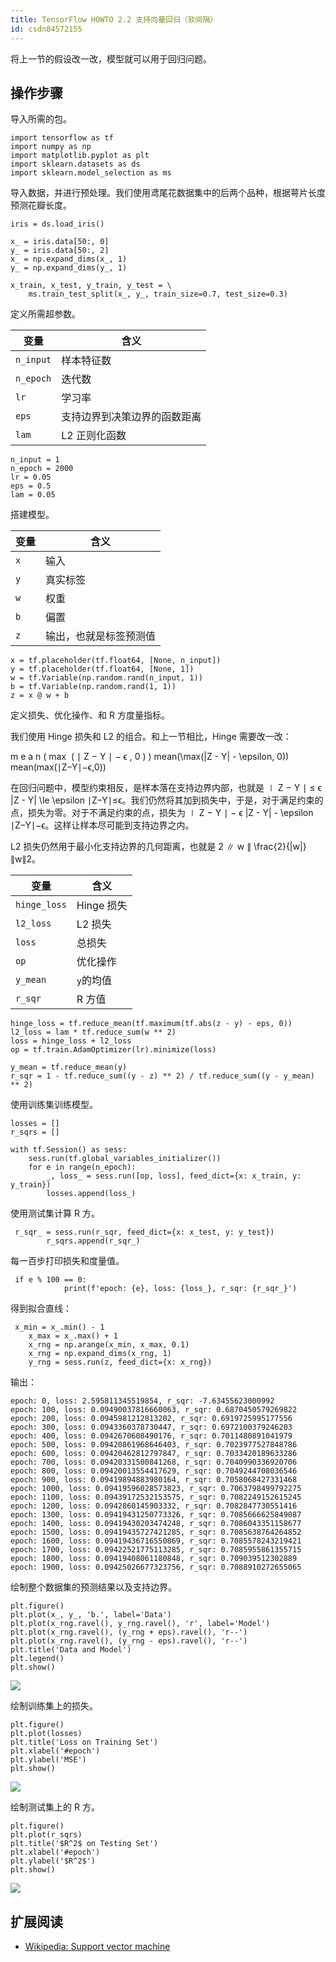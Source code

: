 ```yaml
---
title: TensorFlow HOWTO 2.2 支持向量回归（软间隔）
id: csdn84572155
---
```


将上一节的假设改一改，模型就可以用于回归问题。

## 操作步骤

导入所需的包。

```
import tensorflow as tf
import numpy as np
import matplotlib.pyplot as plt
import sklearn.datasets as ds
import sklearn.model_selection as ms 
```

导入数据，并进行预处理。我们使用鸢尾花数据集中的后两个品种，根据萼片长度预测花瓣长度。

```
iris = ds.load_iris()

x_ = iris.data[50:, 0]
y_ = iris.data[50:, 2]
x_ = np.expand_dims(x_, 1)
y_ = np.expand_dims(y_, 1)

x_train, x_test, y_train, y_test = \
    ms.train_test_split(x_, y_, train_size=0.7, test_size=0.3) 
```

定义所需超参数。

| 变量 | 含义 |
| --- | --- |
| `n_input` | 样本特征数 |
| `n_epoch` | 迭代数 |
| `lr` | 学习率 |
| `eps` | 支持边界到决策边界的函数距离 |
| `lam` | L2 正则化函数 |

```
n_input = 1
n_epoch = 2000
lr = 0.05
eps = 0.5
lam = 0.05 
```

搭建模型。

| 变量 | 含义 |
| --- | --- |
| `x` | 输入 |
| `y` | 真实标签 |
| `w` | 权重 |
| `b` | 偏置 |
| `z` | 输出，也就是标签预测值 |

```
x = tf.placeholder(tf.float64, [None, n_input])
y = tf.placeholder(tf.float64, [None, 1])
w = tf.Variable(np.random.rand(n_input, 1))
b = tf.Variable(np.random.rand(1, 1))
z = x @ w + b 
```

定义损失、优化操作、和 R 方度量指标。

我们使用 Hinge 损失和 L2 的组合。和上一节相比，Hinge 需要改一改：

m e a n ( max ⁡ ( ∣ Z − Y ∣ − ϵ , 0 ) ) mean(\max(|Z - Y| - \epsilon, 0)) mean(max(∣Z−Y∣−ϵ,0))

在回归问题中，模型约束相反，是样本落在支持边界内部，也就是 ∣ Z − Y ∣ ≤ ϵ |Z - Y| \le \epsilon ∣Z−Y∣≤ϵ。我们仍然将其加到损失中，于是，对于满足约束的点，损失为零。对于不满足约束的点，损失为 ∣ Z − Y ∣ − ϵ |Z - Y| - \epsilon ∣Z−Y∣−ϵ。这样让样本尽可能到支持边界之内。

L2 损失仍然用于最小化支持边界的几何距离，也就是 2 ∥ w ∥ \frac{2}{\|w\|} ∥w∥2​。

| 变量 | 含义 |
| --- | --- |
| `hinge_loss` | Hinge 损失 |
| `l2_loss` | L2 损失 |
| `loss` | 总损失 |
| `op` | 优化操作 |
| `y_mean` | `y`的均值 |
| `r_sqr` | R 方值 |

```
hinge_loss = tf.reduce_mean(tf.maximum(tf.abs(z - y) - eps, 0))
l2_loss = lam * tf.reduce_sum(w ** 2)
loss = hinge_loss + l2_loss
op = tf.train.AdamOptimizer(lr).minimize(loss)

y_mean = tf.reduce_mean(y)
r_sqr = 1 - tf.reduce_sum((y - z) ** 2) / tf.reduce_sum((y - y_mean) ** 2) 
```

使用训练集训练模型。

```
losses = []
r_sqrs = []

with tf.Session() as sess:
    sess.run(tf.global_variables_initializer())
    for e in range(n_epoch):
        _, loss_ = sess.run([op, loss], feed_dict={x: x_train, y: y_train})
        losses.append(loss_) 
```

使用测试集计算 R 方。

```
 r_sqr_ = sess.run(r_sqr, feed_dict={x: x_test, y: y_test})
        r_sqrs.append(r_sqr_) 
```

每一百步打印损失和度量值。

```
 if e % 100 == 0:
            print(f'epoch: {e}, loss: {loss_}, r_sqr: {r_sqr_}') 
```

得到拟合直线：

```
 x_min = x_.min() - 1
    x_max = x_.max() + 1
    x_rng = np.arange(x_min, x_max, 0.1)
    x_rng = np.expand_dims(x_rng, 1)
    y_rng = sess.run(z, feed_dict={x: x_rng}) 
```

输出：

```
epoch: 0, loss: 2.595811345519854, r_sqr: -7.63455623000992
epoch: 100, loss: 0.09490037816660063, r_sqr: 0.6870450579269822
epoch: 200, loss: 0.0945981212813202, r_sqr: 0.6919725995177556
epoch: 300, loss: 0.0943360378730447, r_sqr: 0.6972100379246203
epoch: 400, loss: 0.0942670608490176, r_sqr: 0.7011480891041979
epoch: 500, loss: 0.09420861968646403, r_sqr: 0.7023977527848786
epoch: 600, loss: 0.09420462812797847, r_sqr: 0.7033420189633286
epoch: 700, loss: 0.09420331500841268, r_sqr: 0.7040990336920706
epoch: 800, loss: 0.09420013554417629, r_sqr: 0.7049244708036546
epoch: 900, loss: 0.09419894883980164, r_sqr: 0.7058068427331468
epoch: 1000, loss: 0.09419596028573823, r_sqr: 0.7063798499792275
epoch: 1100, loss: 0.09439172532153575, r_sqr: 0.7082249152615245
epoch: 1200, loss: 0.0942860145903332, r_sqr: 0.7082847730551416
epoch: 1300, loss: 0.09419431250773326, r_sqr: 0.7085666625849087
epoch: 1400, loss: 0.09419430203474248, r_sqr: 0.7086043351158677
epoch: 1500, loss: 0.09419435727421285, r_sqr: 0.7085638764264852
epoch: 1600, loss: 0.09419436716550869, r_sqr: 0.7085578243219421
epoch: 1700, loss: 0.09422521775113285, r_sqr: 0.7085955861355715
epoch: 1800, loss: 0.09419408061180848, r_sqr: 0.709039512302889
epoch: 1900, loss: 0.09425026677323756, r_sqr: 0.7088910272655065 
```

绘制整个数据集的预测结果以及支持边界。

```
plt.figure()
plt.plot(x_, y_, 'b.', label='Data')
plt.plot(x_rng.ravel(), y_rng.ravel(), 'r', label='Model')
plt.plot(x_rng.ravel(), (y_rng + eps).ravel(), 'r--')
plt.plot(x_rng.ravel(), (y_rng - eps).ravel(), 'r--')
plt.title('Data and Model')
plt.legend()
plt.show() 
```

![](../img/e49fd70c74b391e05d16d70aff98bd4b.png)

绘制训练集上的损失。

```
plt.figure()
plt.plot(losses)
plt.title('Loss on Training Set')
plt.xlabel('#epoch')
plt.ylabel('MSE')
plt.show() 
```

![](../img/f5c0d6ba308968ad67cf08511aa8fb5a.png)

绘制测试集上的 R 方。

```
plt.figure()
plt.plot(r_sqrs)
plt.title('$R^2$ on Testing Set')
plt.xlabel('#epoch')
plt.ylabel('$R^2$')
plt.show() 
```

![](../img/90ad4fb8abebca4b50a8d3fad7fc2709.png)

## 扩展阅读

*   [Wikipedia: Support vector machine](https://en.wikipedia.org/wiki/Support_vector_machine)